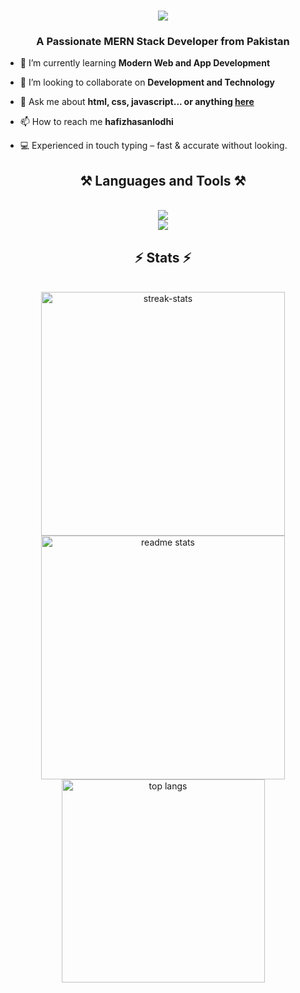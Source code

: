 <h1 align="center">
  <img src="https://readme-typing-svg.herokuapp.com/?font=Righteous&size=40&center=true&vCenter=true&width=500&height=70&duration=4000&lines=Hi+There+👋;+I'm+HASAN;" />
</h1>

<h3 align="center">A Passionate MERN Stack Developer from Pakistan</h3>

<div>

- 🌱 I’m currently learning **Modern Web and App Development**

- 👯 I’m looking to collaborate on **Development and Technology**

- 💬  Ask me about **html, css, javascript... or anything [here](https://github.com/hafizhasanlodhi/)**

- 📫 How to reach me **hafizhasanlodhi**

- 💻 Experienced in touch typing – fast & accurate without looking.

</div>

<h2 align="center">⚒️ Languages and Tools ⚒️</h2>
<br/>
<div align="center">
<div align="center">
  <img src="https://skillicons.dev/icons?i=html,css,js" />
</div>
<div align="center">
  <img src="https://skillicons.dev/icons?i=git,github,figma,vscode" />
</div>
</div>

<h2 align="center">⚡ Stats ⚡</h2>
<br>
<div align="center">
  <img width=390 src="https://github-readme-streak-stats-salesp07.vercel.app/?user=irtizarizvi88&show_icons=true&theme=react&border_radius=10" alt="streak-stats"/>
  <img width=390 src="https://github-readme-stats-salesp07.vercel.app/api?username=irtizarizvi88&count_private=true&show_icons=true&theme=react&rank_icon=github&border_radius=10" alt="readme stats" />
  <br/>
  <img width=325 align="center" src="https://github-readme-stats-salesp07.vercel.app/api/top-langs/?username=irtizarizvi88&langs_count=8&layout=compact&theme=react&border_radius=10&size_weight=0.5&count_weight=0.5&exclude_repo=github-readme-stats" alt="top langs" />
</div>
